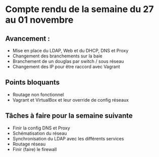 # Compte rendu de la semaine du 27 au 01 novembre

## Avancement :
- Mise en place du LDAP, Web et du DHCP, DNS et Proxy
- Changement des branchements sur la baie
- Branchement de un douglas par switch / sous réseau
- Changement des IP pour être raccord avec Vagrant

## Points bloquants
- Routage non fonctionnel
- Vagrant et VirtualBox et leur override de config réseaux

## Tâches à faire pour la semaine suivante
- Finir la config DNS et Proxy
- Schématisation du réseau
- Synchronisation du LDAP avec les différents services
- Routage réseau
- Finir (faire) le firewall